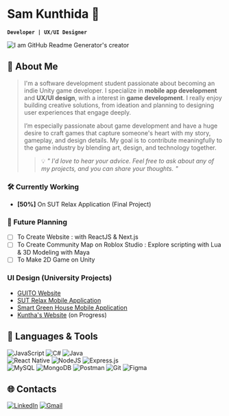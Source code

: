 # Sam Kunthida 👾 
**`Developer | UX/UI Designer`**

![I am GitHub Readme Generator's creator](/assets/images/Banner03.jpg)

## 🎸 About Me
> I'm a software development student passionate about becoming an indie Unity game developer. I specialize in **mobile app development** and **UX/UI design**, with a interest in **game development**. I really enjoy building creative solutions, from ideation and planning to designing user experiences that engage deeply.
> 
> I’m especially passionate about game development and have a huge desire to craft games that capture someone's heart with my story, gameplay, and design details. My goal is to contribute meaningfully to the game industry by blending art, design, and technology together.
> 
>> 💡 *" I'd love to hear your advice. Feel free to ask about any of my projects, and you can share your thoughts. "*

<!--
Projects Lists
-->

### 🛠️ Currently Working
 - **[50%]** On SUT Relax Application (Final Project)

### 🌱 Future Planning
 - [ ] To Create Website : with ReactJS & Next.js
 - [ ] To Create Community Map on Roblox Studio : Explore scripting with Lua & 3D Modeling with Maya
 - [ ] To Make 2D Game on Unity

### UI Design (University Projects)
 - [GUITO Website](https://www.figma.com/proto/55wx9CCUzZ6ip5IP3dNwgG/GUITO-UX%2FUI-2nd-Version?node-id=1-3&starting-point-node-id=1%3A3&scaling=scale-down-width&content-scaling=fixed&t=Kt8GxP7VeblTPAqt-1)
 - [SUT Relax Mobile Application](https://www.figma.com/proto/POOoJ9m72qVcTo4EM9ZPCz/SUT-Relax?node-id=575-4122&node-type=frame&t=ITQFalqd96SsZS69-0&scaling=scale-down&content-scaling=fixed&starting-point-node-id=575%3A4122)
 - [Smart Green House Mobile Application](https://www.figma.com/proto/bsx1C2QM0DhgsXYd22HAaS/GHT-GreenHouseTech?node-id=18-459&node-type=frame&t=LJL4AfBQNx8lzcnc-0&scaling=scale-down&content-scaling=fixed&starting-point-node-id=18%3A459)
 - [Kuntha's Website](https://www.figma.com/proto/phpA3YQVvUdDxH5sEfN3SG/Kunthida-s-Web?node-id=1-3&node-type=frame&t=LJL4AfBQNx8lzcnc-0&scaling=min-zoom&content-scaling=fixed&starting-point-node-id=1%3A3) (on Progress)

## 🧰 Languages & Tools

 ![JavaScript](https://img.shields.io/badge/javascript-%23323330.svg?style=flat-square&logo=javascript&logoColor=%23F7DF1E)
 ![C#](https://img.shields.io/badge/c%23-%23239120.svg?style=flat-square&logo=csharp&logoColor=white)
 ![Java](https://img.shields.io/badge/java-%23ED8B00.svg?style=flat-square&logo=openjdk&logoColor=white)
 <br/>
 ![React Native](https://img.shields.io/badge/react_native-%2320232a.svg?style=flat-square&logo=react&logoColor=%2361DAFB)
 ![NodeJS](https://img.shields.io/badge/node.js-6DA55F?style=flat-square&logo=node.js&logoColor=white)
 ![Express.js](https://img.shields.io/badge/express.js-%23404d59.svg?style=flat-square&logo=express&logoColor=%2361DAFB)
 <br/>
 ![MySQL](https://img.shields.io/badge/mysql-4479A1.svg?style=flat-square&logo=mysql&logoColor=white) 
 ![MongoDB](https://img.shields.io/badge/MongoDB-%234ea94b.svg?style=flat-square&logo=mongodb&logoColor=white)
 ![Postman](https://img.shields.io/badge/Postman-FF6C37?style=flat-square&logo=postman&logoColor=white)
 ![Git](https://img.shields.io/badge/git-%23F05033.svg?style=flat-square&logo=git&logoColor=white)
 ![Figma](https://img.shields.io/badge/figma-%23F24E1E.svg?style=flat-square&logo=figma&logoColor=white)

## 🌐 Contacts
 [![LinkedIn](https://img.shields.io/badge/LinkedIn-%230077B5.svg?logo=linkedin&logoColor=white)](https://linkedin.com/in/kunthida-khlongkhlaew-5b6706324) 
 [![Gmail](https://img.shields.io/badge/Gmail-e5e5e5.svg?logo=gmail&logoColor=white&color=fe4737)](mailto:kunthidakhlongkhlaew@gmail.com)
 <br/>
 
<!--
[![Discord](https://img.shields.io/badge/Discord-7289da.svg?logo=discord&logoColor=white&color=7289da)](https://discord.gg/)
 ![HTML5](https://img.shields.io/badge/html5-%23E34F26.svg?style=flat-square&logo=html5&logoColor=white)
 ![CSS3](https://img.shields.io/badge/css3-%231572B6.svg?style=flat-square&logo=css3&logoColor=white)
![React](https://img.shields.io/badge/react-%2320232a.svg?style=flat-square&logo=react&logoColor=%2361DAFB) 
![Lua](https://img.shields.io/badge/lua-%232C2D72.svg?style=flat-square&logo=lua&logoColor=white)
![Next JS](https://img.shields.io/badge/Next-black?style=flat-square&logo=next.js&logoColor=white)
-->

<!--
Figma Links
First Web GUITO
https://www.figma.com/proto/55wx9CCUzZ6ip5IP3dNwgG/GUITO-UX%2FUI-2nd-Version?node-id=1-3&starting-point-node-id=1%3A3&scaling=scale-down-width&content-scaling=fixed&t=Kt8GxP7VeblTPAqt-1
SUT Relax Mobile Application
https://www.figma.com/proto/POOoJ9m72qVcTo4EM9ZPCz/SUT-Relax?node-id=575-4122&node-type=frame&t=ITQFalqd96SsZS69-0&scaling=scale-down&content-scaling=fixed&starting-point-node-id=575%3A4122
Smart Green House Mobile Application
https://www.figma.com/proto/bsx1C2QM0DhgsXYd22HAaS/GHT-GreenHouseTech?node-id=18-459&node-type=frame&t=LJL4AfBQNx8lzcnc-0&scaling=scale-down&content-scaling=fixed&starting-point-node-id=18%3A459
Kuntha's Website (on Progress)
https://www.figma.com/proto/phpA3YQVvUdDxH5sEfN3SG/Kunthida-s-Web?node-id=1-3&node-type=frame&t=LJL4AfBQNx8lzcnc-0&scaling=min-zoom&content-scaling=fixed&starting-point-node-id=1%3A3
-->
